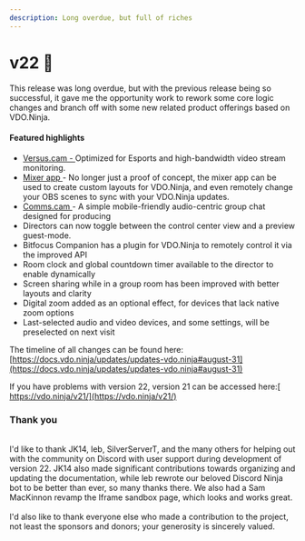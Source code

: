 ```yaml
---
description: Long overdue, but full of riches
---
```


# v22 👑

This release was long overdue, but with the previous release being so successful, it gave me the opportunity work to rework some core logic changes and branch off with some new related product offerings based on VDO.Ninja.

#### Featured highlights <a href="#new-features" id="new-features"></a>

* [Versus.cam - ](https://versus.cam)Optimized for Esports and high-bandwidth video stream monitoring.&#x20;
* [Mixer app ](https://vdo.ninja/mixer)- No longer just a proof of concept, the mixer app can be used to create custom layouts for VDO.Ninja, and even remotely change your OBS scenes to sync with your VDO.Ninja updates.
* [Comms.cam ](https://comms.cam)- A simple mobile-friendly audio-centric group chat designed for producing
* Directors can now toggle between the control center view and a preview guest-mode.
* Bitfocus Companion has a plugin for VDO.Ninja to remotely control it via the improved API
* Room clock and global countdown timer available to the director to enable dynamically
* Screen sharing while in a group room has been improved with better layouts and clarity
* Digital zoom added as an optional effect, for devices that lack native zoom options
* Last-selected audio and video devices, and some settings, will be preselected on next visit

The timeline of all changes can be found here: [https://docs.vdo.ninja/updates/updates-vdo.ninja#august-31](https://docs.vdo.ninja/updates/updates-vdo.ninja#august-31)

If you have problems with version 22, version 21 can be accessed here:[ https://vdo.ninja/v21/](https://vdo.ninja/v21/)

### Thank you

\
​I'd like to thank JK14, leb, SilverServerT, and the many others for helping out with the community on Discord with user support during development of version 22. JK14 also made significant contributions towards organizing and updating the documentation, while leb rewrote our beloved Discord Ninja bot to be better than ever, so many thanks there. We also had a Sam MacKinnon revamp the Iframe sandbox page, which looks and works great.\
\
I'd also like to thank everyone else who made a contribution to the project, not least the sponsors and donors; your generosity is sincerely valued.&#x20;
